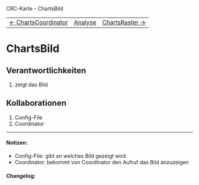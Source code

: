 CRC-Karte - ChartsBild
<table>
<tbody>
  <tr>
    <td>
        <a href='crc-ChartsCoordinator.md'>
            ← ChartsCoordinator
        </a>
    </td>
    <td>
        <a href='README.md'>
            Analyse
        </a>
    </td>
    <td>
        <a href='crc-ChartsRaster.md'>
            ChartsRaster →
        </a>
    </td>
  </tr>
</tbody>
</table>



# ChartsBild
## Verantwortlichkeiten
<!-- Wissen, welches verwaltet und angeboten wird, Aktion die angeboten werden, öffentliche Leistung -->
<!-- "Walkthrough" -> Szenarien zur Anwendung des Systems -->
<!-- Nichts, was eine andere Klasse machen könnte -->
<!-- Die Sachen die die Klasse macht -> keiner anderen Klasse geben -->
<!-- zentrale Verantwortlichkeiten vs verteilt -->
1.  zeigt das Bild

## Kollaborationen
<!-- Kann die Klasse die Verantwortlichkeiten selbstädnig erfüllen? Was benötigt sie von welcher Klasse? -->
<!-- Was weiß die Klasse? Welche anderen Klassen benötigen die Informationen? -->
1. Config-File
2. Coordinator

---
#### Notizen:
<!-- Hier Notizen zum Denkprozess, Hintergrundgedanken, Klarstellungen hinzufügen  -->
- Config-File: gibt an welches Bild gezeigt wird
- Coordinator: bekommt von Coordinator den Aufruf das Bild anzuzeigen

#### Changelog:
<!-- Hier eventuelle Abänderungen dokumentieren -->
